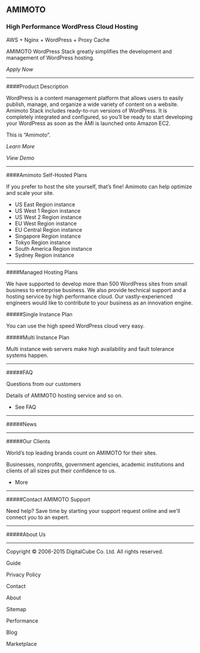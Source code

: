 ## AMIMOTO
### High Performance WordPress Cloud Hosting
AWS + Nginx + WordPress + Proxy Cache

AMIMOTO WordPress Stack greatly simplifies the development and management of WordPress hosting.

*Apply Now*

-----
####Product Description 

WordPress is a content management platform that allows users to easily publish, manage, and organize a wide variety of content on a website.
Amimoto Stack includes ready-to-run versions of WordPress. It is completely integrated and configured, so you’ll be ready to start developing your WordPress as soon as the AMI is launched onto Amazon EC2.

This is “Amimoto”.

*Learn More*

*View Demo*

-----
####Amimoto Self-Hosted Plans

If you prefer to host the site yourself, that’s fine! Amimoto can help optimize and scale your site.

* US East Region instance
* US West 1 Region instance
* US West 2 Region instance
* EU West Region instance
* EU Central Region instance
* Singapore Region instance
* Tokyo Region instance
* South America Region instance
* Sydney Region instance

-----
####Managed Hosting Plans 

We have supported to develop more than 500 WordPress sites from small business to enterprise business. We also provide technical support and a hosting service by high performance cloud. Our vastly-experienced engineers would like to contribute to your business as an innovation engine.

#####Single Instance Plan 

You can use the high speed WordPress cloud very easy.

#####Multi Instance Plan

Multi instance web servers make high availability and fault tolerance systems happen.

-----

#####FAQ 

Questions from our customers

Details of AMIMOTO hosting service and so on.

* See FAQ

-----

#####News 

-----

#####Our Clients 

World’s top leading brands count on AMIMOTO for their sites.

Businesses, nonprofits, government agencies, academic institutions and clients of all sizes put their confidence to us.

* More 

-----

#####Contact AMIMOTO Support 

Need help? Save time by starting your support request online and we'll connect you to an expert.

-----

#####About Us 

-----

Copyright © 2006-2015 DigitalCube Co. Ltd. All rights reserved.

Guide

Privacy Policy 

Contact

About 

Sitemap 

Performance 

Blog 

Marketplace 
